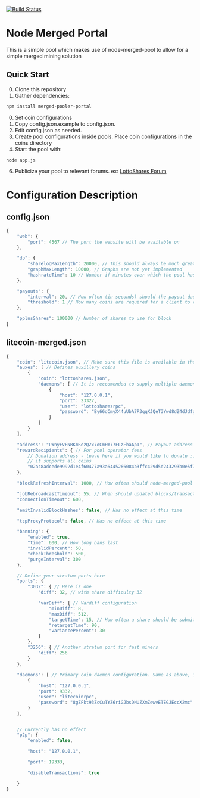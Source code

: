[![Build Status](https://travis-ci.org/sigwo/node-merged-portal.png?branch=master)](https://travis-ci.org/sigwo/node-merged-portal)

Node Merged Portal
==================
This is a simple pool which makes use of node-merged-pool to allow for a simple merged mining solution

Quick Start
-----------
0. Clone this repository
0. Gather dependencies:
```
npm install merged-pooler-portal
```
0. Set coin configurations
0. Copy config.json.example to config.json.
0. Edit config.json as needed.
0. Create pool configurations inside pools. Place coin configurations in the coins directory
0. Start the pool with:
```
node app.js
```
6. Publicize your pool to relevant forums. ex: [LottoShares Forum](http://forum.lottoshares.org/category/7/mining)

Configuration Description
=========================
config.json
-----------
```javascript
{
    "web": {
        "port": 4567 // The port the website will be available on
    },

    "db": {
        "sharelogMaxLength": 20000, // This should always be much greater than pplnsShares
        "graphMaxLength": 10000, // Graphs are not yet implemented
        "hashrateTime": 10 // Number if minutes over which the pool hashrate will be calculated
    },

    "payouts": {
        "interval": 20, // How often (in seconds) should the payout daemon scan for payouts to execute?
        "threshold": 1 // How many coins are required for a client to receive payout?
    },

    "pplnsShares": 100000 // Number of shares to use for block
}

```

litecoin-merged.json
--------------------
```javascript
{
    "coin": "litecoin.json", // Make sure this file is available in the coins directory
    "auxes": [ // Defines auxillery coins
        {
            "coin": "lottoshares.json",
            "daemons": [ // It is reccomended to supply multiple daemons here for redundancy
                {
                    "host": "127.0.0.1",
                    "port": 23327,
                    "user": "lottosharesrpc",
                    "password": "By66dCmyX44uUbA7P3qqXJQeT3Ywd8dZ4dJdfgxCAxbg"
                }
            ]
        }
    ],

    "address": "LWnyEVFNBKmSezQZx7oCmPm77FLzEhaAp1", // Payout address of the primary coin
    "rewardRecipients": { // For pool operator fees
        // Donation address - leave here if you would like to donate :)
        // it supports all coins
        "02ac8adcede9992d1e4f60477a93a6445266084b3ffc429d5d243293b0e5f7701d": 0.1
    },

    "blockRefreshInterval": 1000, // How often should node-merged-pool poll for blocks?

    "jobRebroadcastTimeout": 55, // When should updated blocks/transactions be sent to clients?
    "connectionTimeout": 600,

    "emitInvalidBlockHashes": false, // Has no effect at this time

    "tcpProxyProtocol": false, // Has no effect at this time

    "banning": {
        "enabled": true,
        "time": 600, // How long bans last
        "invalidPercent": 50,
        "checkThreshold": 500,
        "purgeInterval": 300
    },

    // Define your stratum ports here
    "ports": {
        "3032": { // Here is one
            "diff": 32, // with share difficulty 32

            "varDiff": { // Vardiff configuration
                "minDiff": 8,
                "maxDiff": 512,
                "targetTime": 15, // How often a share should be submitted by a client
                "retargetTime": 90,
                "variancePercent": 30
            }
        },
        "3256": { // Another stratum port for fast miners
            "diff": 256
        }
    },

    "daemons": [ // Primary coin daemon configuration. Same as above, include multiple daemons for redundancy
        {
            "host": "127.0.0.1",
            "port": 9332,
            "user": "litecoinrpc",
            "password": "8gZFkt93ZcCuTYZ6riGJbsDNUZXmZewvETEGJEccX2mc"
        }
    ],


    // Currently has no effect
    "p2p": {
        "enabled": false,

        "host": "127.0.0.1",

        "port": 19333,

        "disableTransactions": true

    }
}
```
